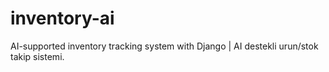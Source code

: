 # inventory-ai
AI-supported inventory tracking system with Django | AI destekli urun/stok takip sistemi.
